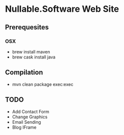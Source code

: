 # Nullable.Software Web Site

## Prerequesites
### OSX
* brew install maven
* brew cask install java


## Compilation

* mvn clean package exec:exec

## TODO
* Add Contact Form
* Change Graphics
* Email Sending
* Blog IFrame
